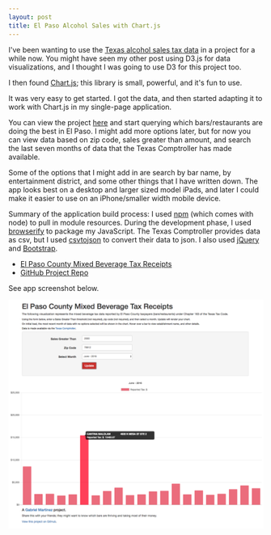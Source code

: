 ```yaml
---
layout: post
title: El Paso Alcohol Sales with Chart.js
---
```


I've been wanting to use the [Texas alcohol sales tax data](http://www.texastransparency.org/Data_Center/Search_Datasets.php) in a project for a while now. You might have seen my other post using D3.js for data visualizations, and I thought I was going to use D3 for this project too.

I then found [Chart.js](http://www.chartjs.org/); this library is small, powerful, and it's fun to use.

It was very easy to get started. I got the data, and then started adapting it to work with Chart.js in my single-page application.

You can view the project [here](http://www.txalcsales.martinezgabriel.com/) and start querying which bars/restaurants are doing the best in El Paso. I might add more options later, but for now you can view data based on zip code, sales greater than amount, and search the last seven months of data that the Texas Comptroller has made available.

Some of the options that I might add in are search by bar name, by entertainment district, and some other things that I have written down. The app looks best on a desktop and larger sized model iPads, and later I could make it easier to use on an iPhone/smaller width mobile device.

Summary of the application build process: I used [npm](https://www.npmjs.com/) (which comes with node) to pull in module resources. During the development phase, I used [browserify](http://browserify.org/) to package my JavaScript. The Texas Comptroller provides data as csv, but I used [csvtojson](https://www.npmjs.com/package/csvtojson) to convert their data to json. I also used [jQuery](https://jquery.com/) and [Bootstrap](http://getbootstrap.com/).

* [El Paso County Mixed Beverage Tax Receipts](http://www.txalcsales.martinezgabriel.com/)
* [GitHub Project Repo](https://github.com/gabemartinez/txalcsales-chartjs)

See app screenshot below.

![El Paso Alcohol Sales App Screenshot](/img/txalcsales-screenshot.png)
